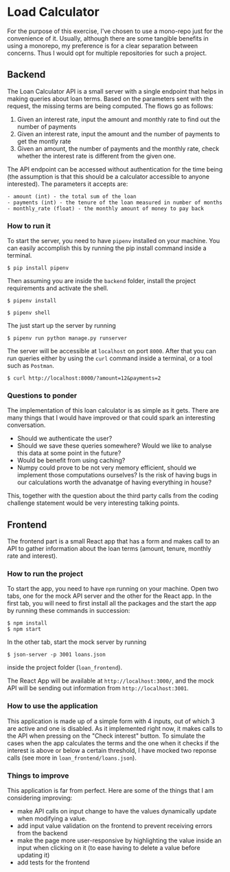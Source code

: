 # Load Calculator

For the purpose of this exercise, I've chosen to use a mono-repo just for the convenience of it. Usually, although there are some tangible benefits in using a monorepo, my preference is for a clear separation between concerns. Thus I would opt for multiple repositories for such a project.


## Backend

The Loan Calculator API is a small server with a single endpoint that helps in making queries about loan terms.
Based on the parameters sent with the request, the missing terms are being computed. The flows go as follows:

1. Given an interest rate, input the amount and monthly rate to find out the number of payments 
2. Given an interest rate, input the amount and the number of payments to get the montly rate
3. Given an amount, the number of payments and the monthly rate, check whether the interest rate is different from the given one.

The API endpoint can be accessed without authentication for the time being (the assumption is that this should be a calculator accessible to anyone interested). The parameters it accepts are:

```
- amount (int) - the total sum of the loan
- payments (int) - the tenure of the loan measured in number of months
- monthly_rate (float) - the monthly amount of money to pay back
```

### How to run it

To start the server, you need to have `pipenv` installed on your machine. You can easily accomplish this by running the pip install command inside a terminal.

```
$ pip install pipenv
``` 

Then assuming you are inside the `backend` folder, install the project requirements and activate the shell.

```
$ pipenv install

$ pipenv shell
```

The just start up the server by running

```
$ pipenv run python manage.py runserver
```

The server will be accessible at `localhost` on port `8000`. 
After that you can run queries either by using the `curl` command inside a terminal, or a tool such as `Postman`.

```
$ curl http://localhost:8000/?amount=12&payments=2
```

### Questions to ponder

The implementation of this loan calculator is as simple as it gets. There are many things that I would have improved or that could spark an interesting conversation.


- Should we authenticate the user?
- Should we save these queries somewhere? Would we like to analyse this data at some point in the future?
- Would be benefit from using caching? 
- Numpy could prove to be not very memory efficient, should we implement those computations ourselves? Is the risk of having bugs in our calculations worth the advanatge of having everything in house?

This, together with the question about the third party calls from the coding challenge statement would be very interesting talking points. 



## Frontend

The frontend part is a small React app that has a form and makes call to an API to gather information about the loan terms (amount, tenure, monthly rate and interest).


### How to run the project

To start the app, you need to have `npm` running on your machine. Open two tabs, one for the mock API server and the other for the React app. In the first tab, you will need to first install all the packages and the start the app by running these commands in succession:
```
$ npm install
$ npm start
```
In the other tab, start the mock server by running 

```
$ json-server -p 3001 loans.json
```
inside the project folder (`loan_frontend`). 

The React App will be available at `http://localhost:3000/`, and the mock API will be sending out information from `http://localhost:3001`.


### How to use the application

This application is made up of a simple form with 4 inputs, out of which 3 are active and one is disabled. As it implemented right now, it makes calls to the API when pressing on the "Check interest" button. To simulate the cases when the app calculates the terms and the one when it checks if the interest is above or below a certain threshold, I have mocked two reponse calls (see more in `loan_frontend/loans.json`).

### Things to improve
This application is far from perfect. Here are some of the things that I am considering improving:
* make API calls on input change to have the values dynamically update when modifying a value.
* add input value validation on the frontend to prevent receiving errors from the backend
* make the page more user-responsive by highlighting the value inside an input when clicking on it (to ease having to delete a value before updating it) 
* add tests for the frontend
